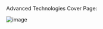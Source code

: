 Advanced Technologies Cover Page:

![image](https://github.com/user-attachments/assets/505bdc92-f8f6-48f2-b2c8-249e8815d363)

